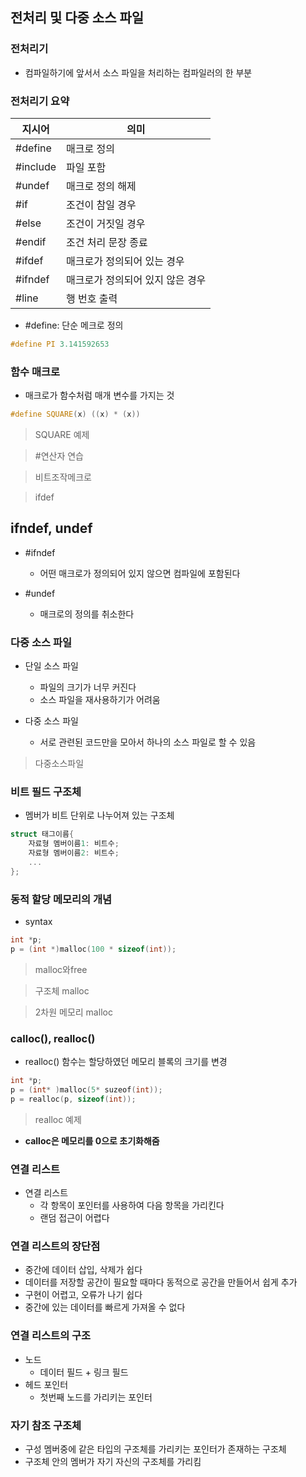 ## 전처리 및 다중 소스 파일

### 전처리기 
- 컴파일하기에 앞서서 소스 파일을 처리하는 컴파일러의 한 부분

### 전처리기 요약 

|지시어|의미|
|------|-----|
|#define|매크로 정의|
|#include|파일 포함|
|#undef|매크로 정의 해제|
|#if|조건이 참일 경우|
|#else|조건이 거짓일 경우|
|#endif|조건 처리 문장 종료|
|#ifdef|매크로가 정의되어 있는 경우|
|#ifndef|매크로가 정의되어 있지 않은 경우| 
|#line|행 번호 출력|

- #define: 단순 메크로 정의
```cpp
#define PI 3.141592653
```
### 함수 매크로
- 매크로가 함수처럼 매개 변수를 가지는 것
```cpp
#define SQUARE(x) ((x) * (x))
```
> SQUARE 예제

> \#연산자 연습

> 비트조작메크로

> ifdef


## ifndef, undef 

- #ifndef
	- 어떤 매크로가 정의되어 있지 않으면 컴파일에 포함된다
	
- #undef
	- 매크로의 정의를 취소한다
	
### 다중 소스 파일

- 단일 소스 파일
	- 파일의 크기가 너무 커진다
	- 소스 파일을 재사용하기가 어려움
	
- 다중 소스 파일
	- 서로 관련된 코드만을 모아서 하나의 소스 파일로 할 수 있음
	
> 다중소스파일 

### 비트 필드 구조체
- 멤버가 비트 단위로 나누어져 있는 구조체
```cpp
struct 태그이름{
	자료형 멤버이름1: 비트수;
	자료형 멤버이름2: 비트수;
	...
};
```

### 동적 할당 메모리의 개념
- syntax

```cpp
int *p;
p = (int *)malloc(100 * sizeof(int));
```
> malloc와free

> 구조체 malloc

> 2차원 메모리 malloc

### calloc(), realloc()

- realloc() 함수는 할당하였던 메모리 블록의 크기를 변경
```cpp
int *p;
p = (int* )malloc(5* suzeof(int));
p = realloc(p, sizeof(int));
```

> realloc 예제

- **calloc은 메모리를 0으로 초기화해줌**

### 연결 리스트

- 연결 리스트
	- 각 항목이 포인터를 사용하여 다음 항목을 가리킨다
	- 랜덤 접근이 어렵다
	
### 연결 리스트의 장단점
- 중간에 데이터 삽입, 삭제가 쉽다
- 데이터를 저장할 공간이 필요할 때마다 동적으로 공간을 만들어서 쉽게 추가
- 구현이 어렵고, 오류가 나기 쉽다
- 중간에 있는 데이터를 빠르게 가져올 수 없다

### 연결 리스트의 구조
- 노드
	- 데이터 필드 + 링크 필드
- 헤드 포인터
	- 첫번째 노드를 가리키는 포인터
	
### 자기 참조 구조체
- 구성 멤버중에 같은 타입의 구조체를 가리키는 포인터가 존재하는 구조체
- 구조체 안의 멤버가 자기 자신의 구조체를 가리킴
